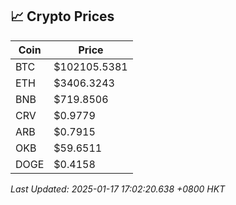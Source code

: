 ## 📈 Crypto Prices

| Coin | Price |
| ---- | ----- |
| BTC | $102105.5381 |
| ETH | $3406.3243 |
| BNB | $719.8506 |
| CRV | $0.9779 |
| ARB | $0.7915 |
| OKB | $59.6511 |
| DOGE | $0.4158 |

_Last Updated: 2025-01-17 17:02:20.638 +0800 HKT_